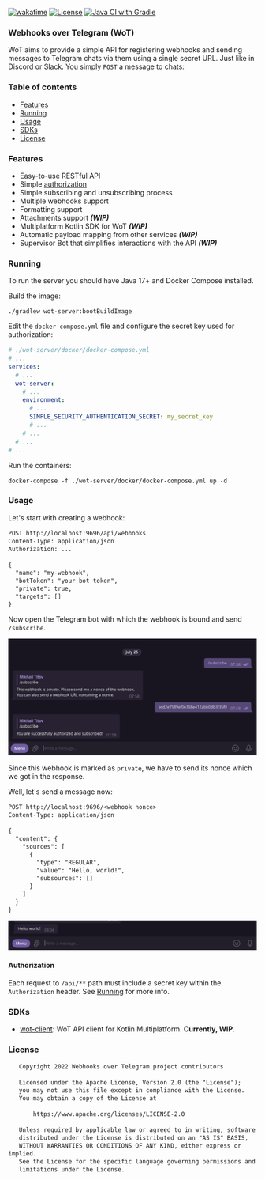 [![wakatime](https://wakatime.com/badge/user/e4446807-0aa6-4ba9-92ea-2a7632bc44c9/project/72943875-a7a2-4579-8061-4c30602d6069.svg)](https://wakatime.com/badge/user/e4446807-0aa6-4ba9-92ea-2a7632bc44c9/project/72943875-a7a2-4579-8061-4c30602d6069)
[![License](https://img.shields.io/badge/License-Apache_2.0-blue.svg)](https://opensource.org/licenses/Apache-2.0)
[![Java CI with Gradle](https://github.com/hole-project/hole/actions/workflows/gradle.yml/badge.svg?branch=main)](https://github.com/hole-project/hole/actions/workflows/gradle.yml)

### Webhooks over Telegram (WoT)

WoT aims to provide a simple API for registering webhooks and sending messages to Telegram chats via them
using a single secret URL.
Just like in Discord or Slack. You simply `POST` a message to chats:

### Table of contents

- [Features](#Features)
- [Running](#Running)
- [Usage](#Usage)
- [SDKs](#SDKs)
- [License](#License)

### Features

- Easy-to-use RESTful API
- Simple [authorization](#Authorization)
- Simple subscribing and unsubscribing process
- Multiple webhooks support
- Formatting support
- Attachments support ***(WIP)***
- Multiplatform Kotlin SDK for WoT ***(WIP)***
- Automatic payload mapping from other services ***(WIP)***
- Supervisor Bot that simplifies interactions with the API ***(WIP)***

### Running

To run the server you should have Java 17+ and Docker Compose installed.

Build the image:

```shell
./gradlew wot-server:bootBuildImage
```

Edit the `docker-compose.yml` file and configure the secret key used for authorization:

```yaml
# ./wot-server/docker/docker-compose.yml
# ...
services:
  # ...
  wot-server:
    # ...
    environment:
      # ...
      SIMPLE_SECURITY_AUTHENTICATION_SECRET: my_secret_key
      # ...
    # ...
  # ...
# ...
```

Run the containers:

```shell
docker-compose -f ./wot-server/docker/docker-compose.yml up -d
```

### Usage

Let's start with creating a webhook:

```http request
POST http://localhost:9696/api/webhooks
Content-Type: application/json
Authorization: ...

{
  "name": "my-webhook",
  "botToken": "your bot token",
  "private": true,
  "targets": []
}
```

Now open the Telegram bot with which the webhook is bound and send `/subscribe`.

![tgm-screenshot-1.png](./img/tgm-screenshot-1.png)

Since this webhook is marked as `private`, we have to send its nonce which we got in the response.

Well, let's send a message now:

```http request
POST http://localhost:9696/<webhook nonce>
Content-Type: application/json

{
  "content": {
    "sources": [
      {
        "type": "REGULAR",
        "value": "Hello, world!",
        "subsources": []
      }
    ]
  }
}
```

![tgm-screenshot-2.png](./img/tgm-screenshot-2.png)

#### Authorization

Each request to `/api/**` path must include a secret key within the `Authorization` header.
See [Running](#Running) for more info.

### SDKs

- [wot-client](https://github.com/d1s-utils/webhooks-over-tgm/tree/main/wot-client): WoT API client for Kotlin
  Multiplatform. **Currently, WIP**.

### License

```
   Copyright 2022 Webhooks over Telegram project contributors

   Licensed under the Apache License, Version 2.0 (the "License");
   you may not use this file except in compliance with the License.
   You may obtain a copy of the License at

       https://www.apache.org/licenses/LICENSE-2.0

   Unless required by applicable law or agreed to in writing, software
   distributed under the License is distributed on an "AS IS" BASIS,
   WITHOUT WARRANTIES OR CONDITIONS OF ANY KIND, either express or implied.
   See the License for the specific language governing permissions and
   limitations under the License.
```